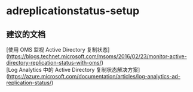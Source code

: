
<properties
    pageTitle="adreplicationstatus-setup"
    description="与 AD 复制状态设置相关的问题"
    service="microsoft.operationalinsights"
    resource="operationalinsightsaccounts"
    authors="adoylemsft"
    displayorder=""
    selfHelpType="generic"
    supportTopicIds="32536654"
    resourceTags=""
    productPesIds="15725"
    cloudEnvironments="public, Blackforest, Fairfax"
/>


# adreplicationstatus-setup


## **建议的文档**
[使用 OMS 监视 Active Directory 复制状态] (https://blogs.technet.microsoft.com/msoms/2016/02/23/monitor-active-directory-replication-status-with-oms/) <br>
[Log Analytics 中的 Active Directory 复制状态解决方案] (https://azure.microsoft.com/documentation/articles/log-analytics-ad-replication-status/)


<!--HONumber=Oct16_HO3-->


